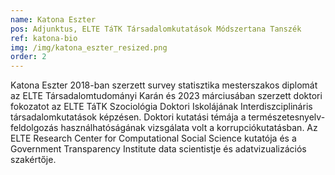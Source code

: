 ```yaml
---
name: Katona Eszter
pos: Adjunktus, ELTE TáTK Társadalomkutatások Módszertana Tanszék
ref: katona-bio
img: /img/katona_eszter_resized.png
order: 2
---
```

Katona Eszter 2018-ban szerzett survey statisztika mesterszakos diplomát az ELTE Társadalomtudományi Karán és 2023 márciusában szerzett doktori fokozatot az ELTE TáTK Szociológia Doktori Iskolájának Interdiszciplináris társadalomkutatások képzésen. Doktori kutatási témája a természetesnyelv-feldolgozás használhatóságának vizsgálata volt a korrupciókutatásban. Az ELTE Research Center for Computational Social Science kutatója és a Government Transparency Institute data scientistje és adatvizualizációs szakértője.
